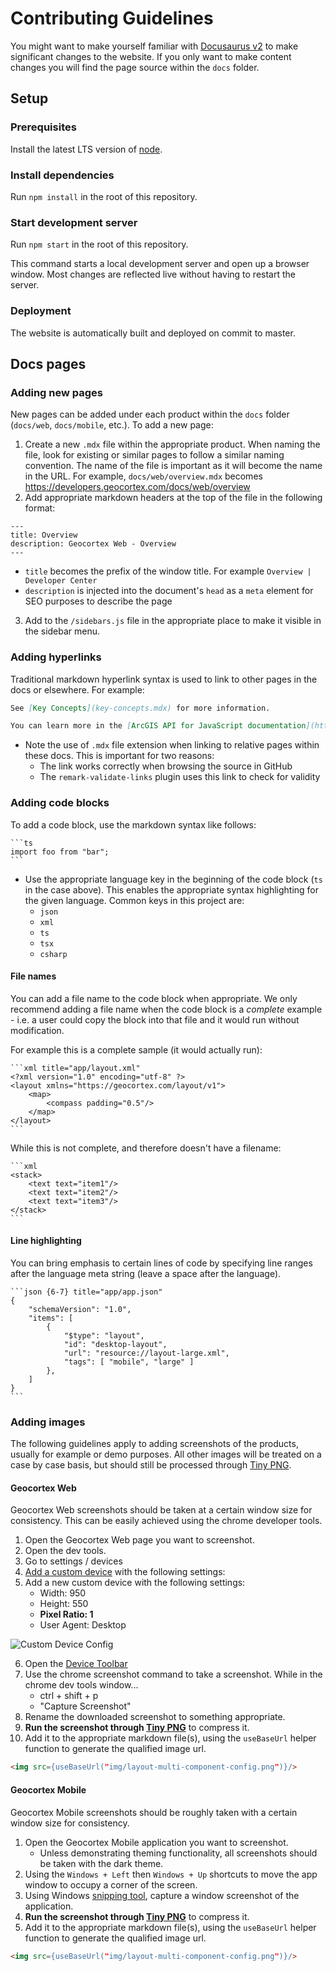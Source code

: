 # Contributing Guidelines

You might want to make yourself familiar with [Docusaurus v2](https://v2.docusaurus.io/) to make significant changes to the website. If you only want to make content changes you will find the page source within the `docs` folder.

## Setup

### Prerequisites

Install the latest LTS version of [node](https://nodejs.org/).

### Install dependencies

Run `npm install` in the root of this repository.

### Start development server

Run `npm start` in the root of this repository.

This command starts a local development server and open up a browser window. Most changes are reflected live without having to restart the server.

### Deployment

The website is automatically built and deployed on commit to master.

## Docs pages

### Adding new pages

New pages can be added under each product within the `docs` folder (`docs/web`, `docs/mobile`, etc.). To add a new page:

1. Create a new `.mdx` file within the appropriate product. When naming the file, look for existing or similar pages to follow a similar naming convention. The name of the file is important as it will become the name in the URL. For example, `docs/web/overview.mdx` becomes https://developers.geocortex.com/docs/web/overview
2. Add appropriate markdown headers at the top of the file in the following format:

```
---
title: Overview
description: Geocortex Web - Overview
---
```

-   `title` becomes the prefix of the window title. For example `Overview | Developer Center`
-   `description` is injected into the document's `head` as a `meta` element for SEO purposes to describe the page

3. Add to the `/sidebars.js` file in the appropriate place to make it visible in the sidebar menu.

### Adding hyperlinks

Traditional markdown hyperlink syntax is used to link to other pages in the docs or elsewhere. For example:

```md
See [Key Concepts](key-concepts.mdx) for more information.
```

```md
You can learn more in the [ArcGIS API for JavaScript documentation](https://developers.arcgis.com/javascript/)
```

-   Note the use of `.mdx` file extension when linking to relative pages within these docs. This is important for two reasons:
    -   The link works correctly when browsing the source in GitHub
    -   The `remark-validate-links` plugin uses this link to check for validity

### Adding code blocks

To add a code block, use the markdown syntax like follows:

    ```ts
    import foo from "bar";
    ```

-   Use the appropriate language key in the beginning of the code block (`ts` in the case above). This enables the appropriate syntax highlighting for the given language. Common keys in this project are:
    -   `json`
    -   `xml`
    -   `ts`
    -   `tsx`
    -   `csharp`

#### File names

You can add a file name to the code block when appropriate. We only recommend adding a file name when the code block is a _complete_ example - i.e. a user could copy the block into that file and it would run without modification.

For example this is a complete sample (it would actually run):

    ```xml title="app/layout.xml"
    <?xml version="1.0" encoding="utf-8" ?>
    <layout xmlns="https://geocortex.com/layout/v1">
        <map>
            <compass padding="0.5"/>
        </map>
    </layout>
    ```

While this is not complete, and therefore doesn't have a filename:

    ```xml
    <stack>
        <text text="item1"/>
        <text text="item2"/>
        <text text="item3"/>
    </stack>
    ```

#### Line highlighting

You can bring emphasis to certain lines of code by specifying line ranges after the language meta string (leave a space after the language).

    ```json {6-7} title="app/app.json"
    {
        "schemaVersion": "1.0",
        "items": [
            {
                "$type": "layout",
                "id": "desktop-layout",
                "url": "resource://layout-large.xml",
                "tags": [ "mobile", "large" ]
            },
        ]
    }
    ```

### Adding images

The following guidelines apply to adding screenshots of the products, usually for example or demo purposes. All other images will be treated on a case by case basis, but should still be processed through [Tiny PNG](https://tinypng.com/).

#### Geocortex Web

Geocortex Web screenshots should be taken at a certain window size for consistency. This can be easily achieved using the chrome developer tools.

1. Open the Geocortex Web page you want to screenshot.
2. Open the dev tools.
3. Go to settings / devices
4. [Add a custom device](https://developers.google.com/web/tools/chrome-devtools/device-mode#custom) with the following settings:
5. Add a new custom device with the following settings:
    - Width: 950
    - Height: 550
    - **Pixel Ratio: 1**
    - User Agent: Desktop

![Custom Device Config](https://user-images.githubusercontent.com/8933450/78948237-7e329900-7a7c-11ea-80c9-f5e19ba834e6.png)

6. Open the [Device Toolbar](https://developers.google.com/web/tools/chrome-devtools/device-mode#viewport)
7. Use the chrome screenshot command to take a screenshot. While in the chrome dev tools window...
    - ctrl + shift + p
    - "Capture Screenshot"
8. Rename the downloaded screenshot to something appropriate.
9. **Run the screenshot through [Tiny PNG](https://tinypng.com/)** to compress it.
10. Add it to the appropriate markdown file(s), using the `useBaseUrl` helper function to generate the qualified image url.

```html
<img src={useBaseUrl("img/layout-multi-component-config.png")}/>
```

#### Geocortex Mobile

Geocortex Mobile screenshots should be roughly taken with a certain window size for consistency.

1. Open the Geocortex Mobile application you want to screenshot.
    - Unless demonstrating theming functionality, all screenshots should be taken with the dark theme.
2. Using the `Windows + Left` then `Windows + Up` shortcuts to move the app window to occupy a corner of the screen.
3. Using Windows [snipping tool](https://support.microsoft.com/en-ca/help/13776/windows-10-use-snipping-tool-to-capture-screenshots), capture a window screenshot of the application.
4. **Run the screenshot through [Tiny PNG](https://tinypng.com/)** to compress it.
5. Add it to the appropriate markdown file(s), using the `useBaseUrl` helper function to generate the qualified image url.

```html
<img src={useBaseUrl("img/layout-multi-component-config.png")}/>
```
